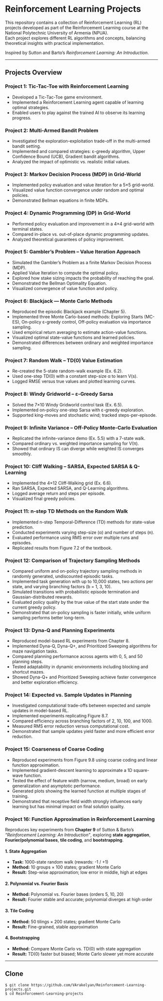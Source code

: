 # Reinforcement Learning Projects

This repository contains a collection of Reinforcement Learning (RL) projects developed as part of the Reinforcement Learning course at the National Polytechnic University of Armenia (NPUA).  
Each project explores different RL algorithms and concepts, balancing theoretical insights with practical implementation.  

Inspired by Sutton and Barto’s *Reinforcement Learning: An Introduction*.

---

## Projects Overview

### Project 1: Tic-Tac-Toe with Reinforcement Learning
- Developed a Tic-Tac-Toe game environment.
- Implemented a Reinforcement Learning agent capable of learning optimal strategies.
- Enabled users to play against the trained AI to observe its learning progress.

### Project 2: Multi-Armed Bandit Problem
- Investigated the exploration-exploitation trade-off in the multi-armed bandit setting.
- Implemented and compared strategies: ε-greedy algorithm, Upper Confidence Bound (UCB), Gradient bandit algorithms.
- Analyzed the impact of optimistic vs. realistic initial values.

### Project 3: Markov Decision Process (MDP) in Grid-World
- Implemented policy evaluation and value iteration for a 5×5 grid-world.
- Visualized value function convergence under random and optimal policies.
- Demonstrated Bellman equations in finite MDPs.

### Project 4: Dynamic Programming (DP) in Grid-World
- Performed policy evaluation and improvement in a 4×4 grid-world with terminal states.
- Compared in-place vs. out-of-place dynamic programming updates.
- Analyzed theoretical guarantees of policy improvement.

### Project 5: Gambler’s Problem – Value Iteration Approach
- Simulated the Gambler’s Problem as a finite Markov Decision Process (MDP).
- Applied Value Iteration to compute the optimal policy.
- Explored how stake sizing impacts the probability of reaching the goal.
- Demonstrated the Bellman Optimality Equation.
- Visualized convergence of value function and policy.

### Project 6: Blackjack — Monte Carlo Methods
- Reproduced the episodic Blackjack example (Chapter 5).
- Implemented three Monte Carlo-based methods: Exploring Starts (MC-ES), On-policy ε-greedy control, Off-policy evaluation via importance sampling.
- Used empirical return averaging to estimate action-value functions.
- Visualized optimal state-value functions and learned policies.
- Demonstrated differences between ordinary and weighted importance sampling.

### Project 7: Random Walk – TD(0) Value Estimation
- Re-created the 5-state random-walk example (Ex. 6.2).
- Used one-step TD(0) with a constant step-size α to learn V(s).
- Logged RMSE versus true values and plotted learning curves.

### Project 8: Windy Gridworld – ε-Greedy Sarsa
- Solved the 7×10 Windy Gridworld control task (Ex. 6.5).
- Implemented on-policy one-step Sarsa with ε-greedy exploration.
- Supported king-moves and stochastic wind; tracked steps-per-episode.

### Project 9: Infinite Variance – Off-Policy Monte-Carlo Evaluation
- Replicated the infinite-variance demo (Ex. 5.5) with a 7-state walk.
- Compared ordinary vs. weighted importance sampling for V(π).
- Showed that ordinary IS can diverge while weighted IS converges smoothly.

### Project 10: Cliff Walking – SARSA, Expected SARSA & Q-Learning
- Implemented the 4×12 Cliff-Walking grid (Ex. 6.6).
- Ran SARSA, Expected SARSA, and Q-Learning algorithms.
- Logged average return and steps per episode.
- Visualized final greedy policies.

### Project 11: n-step TD Methods on the Random Walk
- Implemented n-step Temporal-Difference (TD) methods for state-value prediction.
- Conducted experiments varying step-size (α) and number of steps (n).
- Evaluated performance using RMS error over multiple runs and episodes.
- Replicated results from Figure 7.2 of the textbook.

### Project 12: Comparison of Trajectory Sampling Methods
- Compared uniform and on-policy trajectory sampling methods in randomly generated, undiscounted episodic tasks.
- Implemented task generation with up to 10,000 states, two actions per state, and varying branching factors (b = 1, 3, 10).
- Simulated transitions with probabilistic episode termination and Gaussian-distributed rewards.
- Evaluated policy quality by the true value of the start state under the current greedy policy.
- Demonstrated that on-policy sampling is faster initially, while uniform sampling performs better long-term.

### Project 13: Dyna-Q and Planning Experiments
- Reproduced model-based RL experiments from Chapter 8.
- Implemented Dyna-Q, Dyna-Q+, and Prioritized Sweeping algorithms for maze navigation tasks.
- Compared planning performance across agents with 0, 5, and 50 planning steps.
- Tested adaptability in dynamic environments including blocking and shortcut mazes.
- Showed Dyna-Q+ and Prioritized Sweeping achieve faster convergence and better exploration efficiency.

### Project 14: Expected vs. Sample Updates in Planning
- Investigated computational trade-offs between expected and sample updates in model-based RL.
- Implemented experiments replicating Figure 8.7.
- Compared efficiency across branching factors of 2, 10, 100, and 1000.
- Measured RMS error reduction versus computational cost.
- Demonstrated that sample updates yield faster and more efficient error reduction.

### Project 15: Coarseness of Coarse Coding
- Reproduced experiments from Figure 9.8 using coarse coding and linear function approximation.
- Implemented gradient-descent learning to approximate a 1D square-wave function.
- Tested the effect of feature width (narrow, medium, broad) on early generalization and asymptotic performance.
- Generated plots showing the learned function at multiple stages of training.
- Demonstrated that receptive field width strongly influences early learning but has minimal impact on final solution quality.

### Project 16: Function Approximation in Reinforcement Learning  

Reproduces key experiments from **Chapter 9** of Sutton & Barto’s *“Reinforcement Learning: An Introduction”*, exploring **state aggregation**, **Fourier/polynomial bases**, **tile coding**, and **bootstrapping**.

#### 1. State Aggregation  
- **Task:** 1000-state random walk (rewards: -1 / +1)  
- **Method:** 10 groups × 100 states; gradient Monte Carlo  
- **Result:** Step-wise approximation; low error in middle, high at edges  

#### 2. Polynomial vs. Fourier Basis  
- **Method:** Polynomial vs. Fourier bases (orders 5, 10, 20)  
- **Result:** Fourier stable and accurate; polynomial diverges at high order  

#### 3. Tile Coding  
- **Method:** 50 tilings × 200 states; gradient Monte Carlo  
- **Result:** Fine-grained, stable approximation  

#### 4. Bootstrapping  
- **Method:** Compare Monte Carlo vs. TD(0) with state aggregation  
- **Result:** TD(0) faster but biased; Monte Carlo slower yet more accurate  

---

## Clone

```console
$ git clone https://github.com/VArakelyan/Reinforcement-Learning-projects.git
$ cd Reinforcement-Learning-projects
